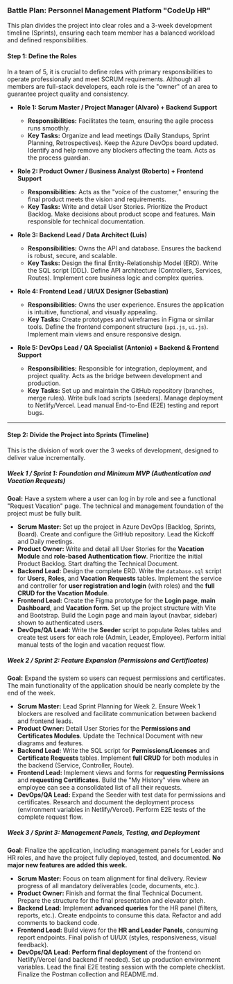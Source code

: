 ### **Battle Plan: Personnel Management Platform "CodeUp HR"**

This plan divides the project into clear roles and a 3-week development timeline (Sprints), ensuring each team member has a balanced workload and defined responsibilities.

#### **Step 1: Define the Roles**

In a team of 5, it is crucial to define roles with primary responsibilities to operate professionally and meet SCRUM requirements. Although all members are full-stack developers, each role is the "owner" of an area to guarantee project quality and consistency.

*   **Role 1: Scrum Master / Project Manager (Alvaro) + Backend Support**
    *   **Responsibilities:** Facilitates the team, ensuring the agile process runs smoothly.
    *   **Key Tasks:** Organize and lead meetings (Daily Standups, Sprint Planning, Retrospectives). Keep the Azure DevOps board updated. Identify and help remove any blockers affecting the team. Acts as the process guardian.

*   **Role 2: Product Owner / Business Analyst (Roberto) + Frontend Support**
    *   **Responsibilities:** Acts as the "voice of the customer," ensuring the final product meets the vision and requirements.
    *   **Key Tasks:** Write and detail User Stories. Prioritize the Product Backlog. Make decisions about product scope and features. Main responsible for technical documentation.

*   **Role 3: Backend Lead / Data Architect (Luis)**
    *   **Responsibilities:** Owns the API and database. Ensures the backend is robust, secure, and scalable.
    *   **Key Tasks:** Design the final Entity-Relationship Model (ERD). Write the SQL script (DDL). Define API architecture (Controllers, Services, Routes). Implement core business logic and complex queries.

*   **Role 4: Frontend Lead / UI/UX Designer (Sebastian)**
    *   **Responsibilities:** Owns the user experience. Ensures the application is intuitive, functional, and visually appealing.
    *   **Key Tasks:** Create prototypes and wireframes in Figma or similar tools. Define the frontend component structure (`api.js`, `ui.js`). Implement main views and ensure responsive design.

*   **Role 5: DevOps Lead / QA Specialist (Antonio) + Backend & Frontend Support**
    *   **Responsibilities:** Responsible for integration, deployment, and project quality. Acts as the bridge between development and production.
    *   **Key Tasks:** Set up and maintain the GitHub repository (branches, merge rules). Write bulk load scripts (seeders). Manage deployment to Netlify/Vercel. Lead manual End-to-End (E2E) testing and report bugs.

---

#### **Step 2: Divide the Project into Sprints (Timeline)**

This is the division of work over the 3 weeks of development, designed to deliver value incrementally.

##### **Week 1 / Sprint 1: Foundation and Minimum MVP (Authentication and Vacation Requests)**
**Goal:** Have a system where a user can log in by role and see a functional "Request Vacation" page. The technical and management foundation of the project must be fully built.

*   **Scrum Master:** Set up the project in Azure DevOps (Backlog, Sprints, Board). Create and configure the GitHub repository. Lead the Kickoff and Daily meetings.
*   **Product Owner:** Write and detail all User Stories for the **Vacation Module** and **role-based Authentication flow**. Prioritize the initial Product Backlog. Start drafting the Technical Document.
*   **Backend Lead:** Design the complete ERD. Write the `database.sql` script for **Users**, **Roles**, and **Vacation Requests** tables. Implement the service and controller for **user registration and login** (with roles) and the **full CRUD for the Vacation Module**.
*   **Frontend Lead:** Create the Figma prototype for the **Login page**, **main Dashboard**, and **Vacation form**. Set up the project structure with Vite and Bootstrap. Build the Login page and main layout (navbar, sidebar) shown to authenticated users.
*   **DevOps/QA Lead:** Write the **Seeder** script to populate Roles tables and create test users for each role (Admin, Leader, Employee). Perform initial manual tests of the login and vacation request flow.

##### **Week 2 / Sprint 2: Feature Expansion (Permissions and Certificates)**
**Goal:** Expand the system so users can request permissions and certificates. The main functionality of the application should be nearly complete by the end of the week.

*   **Scrum Master:** Lead Sprint Planning for Week 2. Ensure Week 1 blockers are resolved and facilitate communication between backend and frontend leads.
*   **Product Owner:** Detail User Stories for the **Permissions and Certificates Modules**. Update the Technical Document with new diagrams and features.
*   **Backend Lead:** Write the SQL script for **Permissions/Licenses** and **Certificate Requests** tables. Implement **full CRUD** for both modules in the backend (Service, Controller, Route).
*   **Frontend Lead:** Implement views and forms for **requesting Permissions** and **requesting Certificates**. Build the "My History" view where an employee can see a consolidated list of all their requests.
*   **DevOps/QA Lead:** Expand the Seeder with test data for permissions and certificates. Research and document the deployment process (environment variables in Netlify/Vercel). Perform E2E tests of the complete request flow.

##### **Week 3 / Sprint 3: Management Panels, Testing, and Deployment**
**Goal:** Finalize the application, including management panels for Leader and HR roles, and have the project fully deployed, tested, and documented. **No major new features are added this week.**

*   **Scrum Master:** Focus on team alignment for final delivery. Review progress of all mandatory deliverables (code, documents, etc.).
*   **Product Owner:** Finish and format the final Technical Document. Prepare the structure for the final presentation and elevator pitch.
*   **Backend Lead:** Implement **advanced queries** for the HR panel (filters, reports, etc.). Create endpoints to consume this data. Refactor and add comments to backend code.
*   **Frontend Lead:** Build views for the **HR and Leader Panels**, consuming report endpoints. Final polish of UI/UX (styles, responsiveness, visual feedback).
*   **DevOps/QA Lead:** **Perform final deployment** of the frontend on Netlify/Vercel (and backend if needed). Set up production environment variables. Lead the final E2E testing session with the complete checklist. Finalize the Postman collection and README.md.